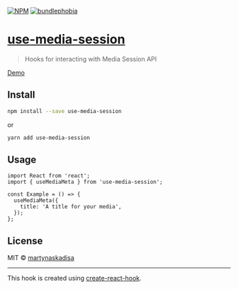 [![NPM](https://img.shields.io/npm/v/use-media-session.svg)](https://www.npmjs.com/package/use-media-session)
[![bundlephobia](https://img.shields.io/bundlephobia/minzip/use-media-session)](https://bundlephobia.com/result?p=use-media-session)

# [use-media-session](https://martynaskadisa.github.io/use-media-session/)

> Hooks for interacting with Media Session API

[Demo](https://martynaskadisa.github.io/use-media-session/)

## Install

```bash
npm install --save use-media-session
```

or

```bash
yarn add use-media-session
```

## Usage

```tsx
import React from 'react';
import { useMediaMeta } from 'use-media-session';

const Example = () => {
  useMediaMeta({
    title: 'A title for your media',
  });
};
```

## License

MIT © [martynaskadisa](https://github.com/martynaskadisa)

---

This hook is created using [create-react-hook](https://github.com/hermanya/create-react-hook).
